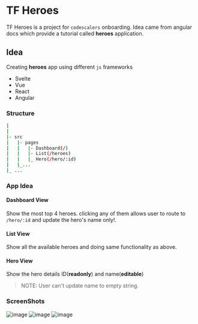# TF Heroes

TF Heroes is a project for `codescalers` onboarding. Idea came from angular docs which provide a tutorial called **heroes** application.

## Idea
Creating **heroes** app using different `js` frameworks
- Svelte
- Vue
- React
- Angular

### Structure
```sh
|
|
|- src
|   |- pages
|   |   |- Dashboard(/)
|   |   |- List(/heroes)
|   |   |_ Hero(/hero/:id)
|   |_...
|_ ...
```

### App Idea

#### Dashboard View
Show the most top 4 heroes. clicking any of them allows user to route to `/hero/:id` and update the hero's name only!.

#### List View
Show all the available heroes and doing same functionality as above.

#### Hero View
Show the hero details ID(**readonly**) and name(**editable**)
> NOTE: User can't update name to empty string.

### ScreenShots

![image](https://user-images.githubusercontent.com/31689104/158558554-676984a5-0399-406b-811b-af14f5ef44bf.png)
![image](https://user-images.githubusercontent.com/31689104/158558634-c40768d7-5d50-498c-996f-e7fae901d870.png)
![image](https://user-images.githubusercontent.com/31689104/158558710-cee57fd9-5d9a-4939-bfa3-3234888f6985.png)


